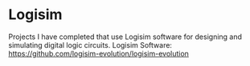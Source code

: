 # Logisim
Projects I have completed that use Logisim software for designing and simulating digital logic circuits.
Logisim Software: https://github.com/logisim-evolution/logisim-evolution
